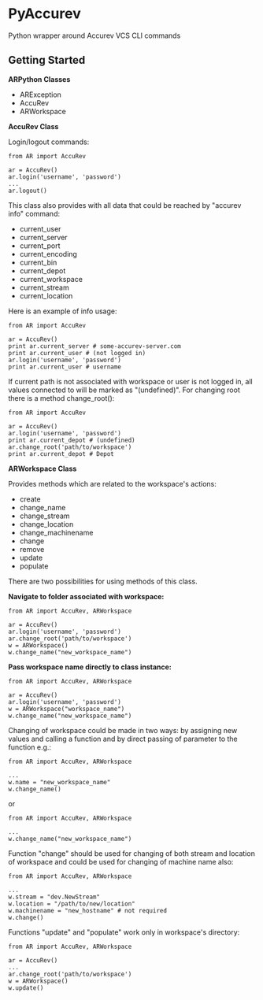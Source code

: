 PyAccurev
=========

Python wrapper around Accurev VCS CLI commands

Getting Started
---------------


**ARPython Classes**
* ARException
* AccuRev
* ARWorkspace
 
**AccuRev Class**

Login/logout commands:


    from AR import AccuRev

    ar = AccuRev()
    ar.login('username', 'password')
    ...
    ar.logout()

This class also provides with all data that could be reached by "accurev info" command:
- current_user
- current_server
- current_port
- current_encoding
- current_bin
- current_depot
- current_workspace
- current_stream
- current_location

Here is an example of info usage:


    from AR import AccuRev
    
    ar = AccuRev()
    print ar.current_server # some-accurev-server.com
    print ar.current_user # (not logged in)
    ar.login('username', 'password')
    print ar.current_user # username


If current path is not associated with workspace or user is not logged in, all values connected to will be marked as "(undefined)". For changing root there is a method change_root():


    from AR import AccuRev
    
    ar = AccuRev()
    ar.login('username', 'password')
    print ar.current_depot # (undefined)
    ar.change_root('path/to/workspace')
    print ar.current_depot # Depot

**ARWorkspace Class**

Provides methods which are related to the workspace's actions:
- create
- change_name
- change_stream
- change_location
- change_machinename
- change
- remove
- update
- populate

There are two possibilities for using methods of this class.

**Navigate to folder associated with workspace:**


    from AR import AccuRev, ARWorkspace
    
    ar = AccuRev()
    ar.login('username', 'password')
    ar.change_root('path/to/workspace')
    w = ARWorkspace()
    w.change_name("new_workspace_name")

**Pass workspace name directly to class instance:**


    from AR import AccuRev, ARWorkspace
    
    ar = AccuRev()
    ar.login('username', 'password')
    w = ARWorkspace("workspace_name")
    w.change_name("new_workspace_name")
    

Changing of workspace could be made in two ways: by assigning new values and calling a function and by direct passing of parameter to the function e.g.:


    from AR import AccuRev, ARWorkspace
    
    ...
    w.name = "new_workspace_name"
    w.change_name()

or


    from AR import AccuRev, ARWorkspace
    
    ...
    w.change_name("new_workspace_name")


Function "change" should be used for changing of both stream and location of workspace and could be used for changing of machine name also:

    
    from AR import AccuRev, ARWorkspace
    
    ...
    w.stream = "dev.NewStream"
    w.location = "/path/to/new/location"
    w.machinename = "new_hostname" # not required
    w.change()

Functions "update" and "populate" work only in workspace's directory:


    from AR import AccuRev, ARWorkspace
    
    ar = AccuRev()
    ...
    ar.change_root('path/to/workspace')
    w = ARWorkspace()
    w.update()
